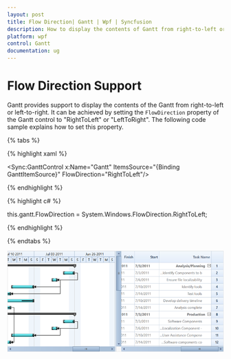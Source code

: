 ```yaml
---
layout: post
title: Flow Direction| Gantt | Wpf | Syncfusion
description: How to display the contents of Gantt from right-to-left or left-to-right?
platform: wpf
control: Gantt
documentation: ug
---
```


# Flow Direction Support

Gantt provides support to display the contents of the Gantt from right-to-left or left-to-right. It can be achieved by setting the `FlowDirection` property of the Gantt control to "RightToLeft" or "LeftToRight". The following code sample explains how to set this property.

{% tabs %}

{% highlight xaml %}

<Sync:GanttControl x:Name="Gantt" ItemsSource="{Binding GanttItemSource}" FlowDirection="RightToLeft"/>

{% endhighlight %}

{% highlight c# %}
 
this.gantt.FlowDirection = System.Windows.FlowDirection.RightToLeft;

{% endhighlight %}

{% endtabs %}

![](Flow-Direction-Images/Right-To-Left.png)
